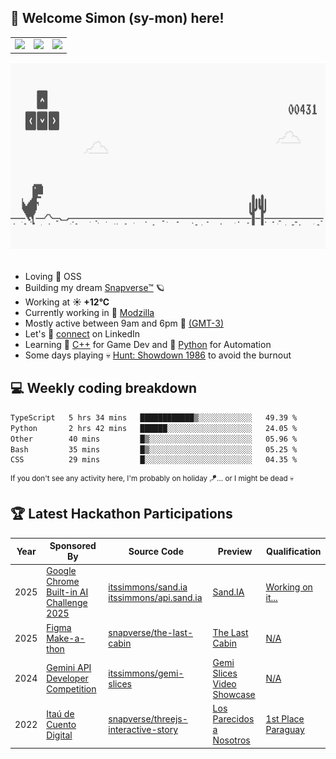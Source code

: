 <h2>
  <!--START_SECTION:emoji-->
  🤠
  <!--END_SECTION:emoji-->
  Welcome Simon (sy-mon) here!
</h2>

<table border=0>
 <tbody>
  <tr>
   <td>
    <a href=linkedin.com/in/itssimmons>
     <img src=https://upload.wikimedia.org/wikipedia/commons/thumb/c/ca/LinkedIn_logo_initials.png/960px-LinkedIn_logo_initials.png height=20>
    </a>
   </td>
   <td>
    <a href=https://stackoverflow.com/users/18514274>
     <img src=https://images.icon-icons.com/2108/PNG/512/stackoverflow_icon_130823.png height=20>
    </a>
   </td>
   <td>
    <a href=https://www.codewars.com/users/itssimmons>
     <img src=https://www.codewars.com/users/itssimmons/badges/micro>
    </a>
   </td>
  </tr>
 </tbody>
</table>

<section>
 <img src=./static/banner.gif height=300 width=1000>
</section>
<br/>

<ul>
  <li>
     Loving 🤍 OSS
  </li>
  <li>
    Building my dream&nbsp;<a href=https://github.com/snapverse target=_blank>Snapverse™</a> 🪐
  </li>
  <li>
		<!--START_SECTION:weather-->
		Working at <b>☀️   +12°C</b>
		<!--END_SECTION:weather-->
  </li>
  <li>
    Currently working in 💬&nbsp;<a href=https://github.com/itssimmons?tab=repositories&q=modzilla&type=source&language=&sort= target=_blank>Modzilla</a>
  </li>
  <li>
    Mostly active between 9am and 6pm 🚩 <a href=https://onlinealarmkur.com/world/es target=_blank>(GMT-3)</a>
  </li>
  <li>
    Let's 🔗&nbsp;<a href=https://www.linkedin.com/in/itssimmons target=_blank>connect</a> on LinkedIn
  </li>
  <li>
    Learning 👴&nbsp;<a href=https://images3.memedroid.com/images/UPLOADED755/65f2bce6734f6.webp target=_blank>C++</a> for Game Dev and 🐍&nbsp;<a href=https://qph.cf2.quoracdn.net/main-qimg-4472b6229cb75bf66ab531f3ebd4f975-lq target=_blank>Python</a> for Automation
  </li>
  <li>
    Some days playing 💀&nbsp;<a href=https://www.huntshowdown.com target=_blank>Hunt: Showdown 1986</a> to avoid the burnout
  </li>
</ul>

<h2>💻 Weekly coding breakdown</h2>

<!--START_SECTION:waka-->

```txt
TypeScript   5 hrs 34 mins   ████████████▒░░░░░░░░░░░░   49.39 %
Python       2 hrs 42 mins   ██████░░░░░░░░░░░░░░░░░░░   24.05 %
Other        40 mins         █▒░░░░░░░░░░░░░░░░░░░░░░░   05.96 %
Bash         35 mins         █▒░░░░░░░░░░░░░░░░░░░░░░░   05.25 %
CSS          29 mins         █░░░░░░░░░░░░░░░░░░░░░░░░   04.35 %
```

<!--END_SECTION:waka-->

<sup>If you don't see any activity here, I'm probably on holiday 🪁... or I might be dead 💀</sup>

<h2>🏆 Latest Hackathon Participations</h2>

<table>
  <thead>
    <tr>
		<th>Year</th>
		<th>Sponsored By</th>
		<th>Source Code</th>
		<th>Preview</th>
		<th>Qualification</th>
    </tr>
  </thead>
  <tbody>
	<tr>
		<td>2025</td>
		<td>
			<a href=https://googlechromeai2025.devpost.com>Google Chrome Built-in AI Challenge 2025</a>
		</td>
		<td>
			<a href=https://github.com/itssimmons/sand.ia>itssimmons/sand.ia</a>
			<a href=https://github.com/itssimmons/api.sand.ia>itssimmons/api.sand.ia</a>
		</td>
		<td>
			<a href=#>Sand.IA</a>
		</td>
		<td>
			<a href=#>Working on it...</a>
		</td>
	</tr>
	<tr>
		<td>2025</td>
		<td>
			<a href=https://contra.com/community/topic/figmamakeathon>Figma Make-a-thon</a>
		</td>
		<td>
			<a href=https://www.figma.com/community/file/1547880152145128022>snapverse/the-last-cabin</a>
		</td>
		<td>
			<a href=https://school-small-63686328.figma.site/>The Last Cabin</a>
		</td>
		<td>
			<a href=#>N/A</a>
		</td>
	</tr>
	<tr>
		<td>2024</td>
		<td>
			<a href=https://ai.google.dev/competition>Gemini API Developer Competition</a>
		</td>
		<td>
			<a href=https://github.com/itssimmons/gemi-slices>itssimmons/gemi-slices</a>
		</td>
		<td>
			<a href=https://youtu.be/XVpmZRqu7Xw>Gemi Slices Video Showcase</a>
		</td>
		<td>
			<a href=#>N/A</a>
		</td>
	</tr>
	<tr>
		<td>2022</td>
		<td>
			<a href=https://www.itau.com.py>Itaú de Cuento Digital</a>
		</td>
		<td>
			<a href=https://github.com/snapverse/threejs-interactive-story>snapverse/threejs-interactive-story</a>
		</td>
		<td>
			<a href=https://losparecidosanosotros.vercel.app>Los Parecidos a Nosotros</a>
		</td>
		<td>
			<a href=https://www.abc.com.py/espectaculos/literatura/2022/11/25/paraguay-se-destaca-en-el-premio-itau-de-cuento-digital/>1st Place Paraguay</a>
		</td>
	</tr>
  </tbody>
</table>
